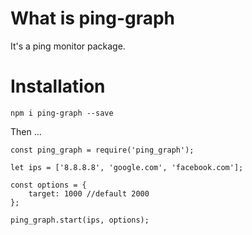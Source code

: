 # What is ping-graph

It's a ping monitor package.

# Installation

`npm i ping-graph --save`

Then ...

```
const ping_graph = require('ping_graph');

let ips = ['8.8.8.8', 'google.com', 'facebook.com'];

const options = {
    target: 1000 //default 2000
};

ping_graph.start(ips, options);

```

